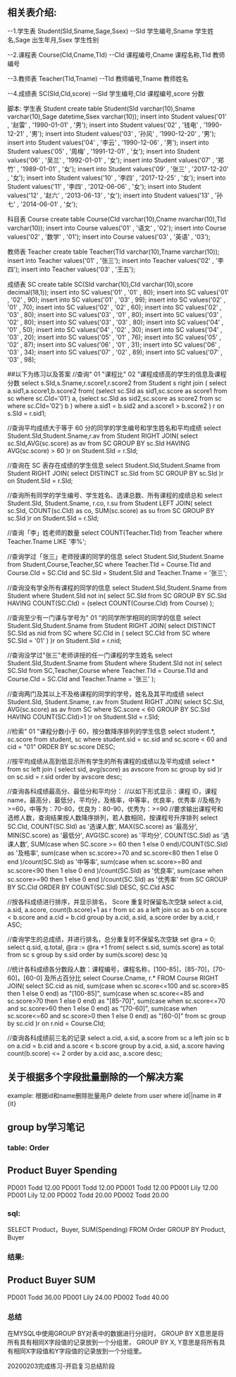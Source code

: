 
## 相关表介绍:
--1.学生表
Student(SId,Sname,Sage,Ssex)
--SId 学生编号,Sname 学生姓名,Sage 出生年月,Ssex 学生性别

--2.课程表
Course(CId,Cname,TId)
--CId 课程编号,Cname 课程名称,TId 教师编号

--3.教师表
Teacher(TId,Tname)
--TId 教师编号,Tname 教师姓名

--4.成绩表
SC(SId,CId,score)
--SId 学生编号,CId 课程编号,score 分数

脚本:
学生表 Student
create table Student(SId varchar(10),Sname varchar(10),Sage datetime,Ssex varchar(10));
insert into Student values('01' , '赵雷' , '1990-01-01' , '男');
insert into Student values('02' , '钱电' , '1990-12-21' , '男');
insert into Student values('03' , '孙风' , '1990-12-20' , '男');
insert into Student values('04' , '李云' , '1990-12-06' , '男');
insert into Student values('05' , '周梅' , '1991-12-01' , '女');
insert into Student values('06' , '吴兰' , '1992-01-01' , '女');
insert into Student values('07' , '郑竹' , '1989-01-01' , '女');
insert into Student values('09' , '张三' , '2017-12-20' , '女');
insert into Student values('10' , '李四' , '2017-12-25' , '女');
insert into Student values('11' , '李四' , '2012-06-06' , '女');
insert into Student values('12' , '赵六' , '2013-06-13' , '女');
insert into Student values('13' , '孙七' , '2014-06-01' , '女');

科目表 Course
create table Course(CId varchar(10),Cname nvarchar(10),TId varchar(10));
insert into Course values('01' , '语文' , '02');
insert into Course values('02' , '数学' , '01');
insert into Course values('03' , '英语' , '03');

教师表 Teacher
create table Teacher(TId varchar(10),Tname varchar(10));
insert into Teacher values('01' , '张三');
insert into Teacher values('02' , '李四');
insert into Teacher values('03' , '王五');

成绩表 SC
create table SC(SId varchar(10),CId varchar(10),score decimal(18,1));
insert into SC values('01' , '01' , 80);
insert into SC values('01' , '02' , 90);
insert into SC values('01' , '03' , 99);
insert into SC values('02' , '01' , 70);
insert into SC values('02' , '02' , 60);
insert into SC values('02' , '03' , 80);
insert into SC values('03' , '01' , 80);
insert into SC values('03' , '02' , 80);
insert into SC values('03' , '03' , 80);
insert into SC values('04' , '01' , 50);
insert into SC values('04' , '02' , 30);
insert into SC values('04' , '03' , 20);
insert into SC values('05' , '01' , 76);
insert into SC values('05' , '02' , 87);
insert into SC values('06' , '01' , 31);
insert into SC values('06' , '03' , 34);
insert into SC values('07' , '02' , 89);
insert into SC values('07' , '03' , 98);

##以下为练习以及答案
//查询" 01 "课程比" 02 "课程成绩高的学生的信息及课程分数
select s.SId,s.Sname,r.score1,r.score2 from Student s right join (
    select a.sid1,a.score1,b.score2 from(
        (select sc.SId as sid1,sc.score as score1 from sc where sc.CId='01') a,
        (select sc.SId as sid2,sc.score as score2 from sc where sc.CId='02') b
    ) where a.sid1 = b.sid2 and a.score1 > b.score2
) r on s.SId = r.sid1;

//查询平均成绩大于等于 60 分的同学的学生编号和学生姓名和平均成绩
select Student.SId,Student.Sname,r.av from Student RIGHT JOIN(
    select  sc.SId,AVG(sc.score) as av from SC
    GROUP BY sc.SId HAVING AVG(sc.score) > 60
)r on Student.SId = r.SId;

//查询在 SC 表存在成绩的学生信息
select Student.SId,Student.Sname from Student RIGHT JOIN(
    select DISTINCT sc.SId from SC
    GROUP BY sc.SId
)r on Student.SId = r.SId;

//查询所有同学的学生编号、学生姓名、选课总数、所有课程的成绩总和
select Student.SId, Student.Sname, r.co, r.su from Student LEFT JOIN(
    select sc.SId, COUNT(sc.CId) as co, SUM(sc.score) as su from SC
    GROUP BY sc.SId
)r on Student.SId = r.SId;

//查询「李」姓老师的数量
select COUNT(Teacher.TId) from Teacher
where Teacher.Tname LIKE '李%';

//查询学过「张三」老师授课的同学的信息
select Student.SId,Student.Sname from Student,Course,Teacher,SC
where Teacher.TId = Course.TId and
Course.CId = SC.CId and
SC.SId = Student.SId and
Teacher.Tname = '张三';

//查询没有学全所有课程的同学的信息
select Student.SId,Student.Sname from Student
where Student.SId not in(
    select SC.SId from SC
		GROUP BY SC.SId
    HAVING COUNT(SC.CId) = (select COUNT(Course.CId) from Course)
);

//查询至少有一门课与学号为" 01 "的同学所学相同的同学的信息
select Student.SId,Student.Sname from Student RIGHT JOIN(
    select DISTINCT SC.SId as nid from SC where SC.CId in (
        select SC.CId from SC
        where SC.SId = '01'
    )
)r on Student.SId = r.nid;

//查询没学过"张三"老师讲授的任一门课程的学生姓名
select Student.SId,Student.Sname from Student where Student.SId not in(
    select SC.SId from SC,Teacher,Course
    where Teacher.TId = Course.TId
    and Course.CId = SC.CId
    and Teacher.Tname = '张三'
);

//查询两门及其以上不及格课程的同学的学号，姓名及其平均成绩
select Student.SId, Student.Sname, r.av from Student RIGHT JOIN(
    select SC.SId, AVG(sc.score) as av from SC
    where SC.score < 60
    GROUP BY SC.SId
    HAVING COUNT(SC.CId)>1
)r on Student.SId = r.SId;

//检索" 01 "课程分数小于 60，按分数降序排列的学生信息
select student.*, sc.score from student, sc
where student.sid = sc.sid
and sc.score < 60
and cid = "01"
ORDER BY sc.score DESC;

//按平均成绩从高到低显示所有学生的所有课程的成绩以及平均成绩
select * from sc left join (
    select sid, avg(score) as avscore from sc 
    group by sid
)r 
on sc.sid = r.sid
order by avscore desc;

//查询各科成绩最高分、最低分和平均分：
//以如下形式显示：课程 ID，课程 name，最高分，最低分，平均分，及格率，中等率，优良率，优秀率
//及格为>=60，中等为：70-80，优良为：80-90，优秀为：>=90
//要求输出课程号和选修人数，查询结果按人数降序排列，若人数相同，按课程号升序排列
select SC.CId, COUNT(SC.SId) as '选课人数', 
MAX(SC.score) as '最高分',
MIN(SC.score) as '最低分',
AVG(SC.score) as '平均分',
COUNT(SC.SId) as '选课人数',
SUM(case when SC.score >= 60 then 1 else 0 end)/COUNT(SC.SId) as '及格率',
sum(case when sc.score>=70 and sc.score<80 then 1 else 0 end )/count(SC.SId) as '中等率',
sum(case when sc.score>=80 and sc.score<90 then 1 else 0 end )/count(SC.SId) as '优良率',
sum(case when sc.score>=90 then 1 else 0 end )/count(SC.SId) as '优秀率' 
from SC
GROUP BY SC.CId
ORDER BY COUNT(SC.SId) DESC, SC.CId ASC

//按各科成绩进行排序，并显示排名， Score 重复时保留名次空缺
select a.cid, a.sid, a.score, count(b.score)+1 as r
from sc as a 
left join sc as b 
on a.score < b.score and a.cid = b.cid
group by a.cid, a.sid, a.score
order by a.cid, r ASC;

//查询学生的总成绩，并进行排名，总分重复时不保留名次空缺
set @ra = 0;
select q.sid, q.total, @ra := @ra +1 from(
select s.sid, sum(s.score) as total from sc s
group by s.sid
order by sum(s.score) desc
)q

//统计各科成绩各分数段人数：课程编号，课程名称，[100-85]，[85-70]，[70-60]，[60-0] 及所占百分比
select Course.Cname, r.* FROM Course RIGHT JOIN(
    select SC.cid as nid,
    sum(case when sc.score<=100 and sc.score>85 then 1 else 0 end) as "[100-85]",
    sum(case when sc.score<=85 and sc.score>70 then 1 else 0 end) as "[85-70]",
    sum(case when sc.score<=70 and sc.score>60 then 1 else 0 end) as "[70-60]",
    sum(case when sc.score<=60 and sc.score>0 then 1 else 0 end) as "[60-0]"
    from sc
    group by sc.cid
)r on r.nid = Course.CId;

//查询各科成绩前三名的记录
select a.cid, a.sid, a.score from sc a
left join sc b
on a.cid = b.cid and a.score < b.score
group by a.cid, a.sid, a.score
having count(b.score) <= 2
order by a.cid asc, a.score desc;

## 关于根据多个字段批量删除的一个解决方案
example: 根据id和name删除批量用户
<delete id="delete">
  delete from user where id||name in
  <foreach collection="list" separator="," open="(" close=")" item="it">
    #{it}
  </foreach>
</delete>

## group by学习笔记

### table: Order

Product   Buyer       Spending
---------------------------------
PD001     Todd          12.00
PD001     Todd          12.00
PD001     Todd          12.00
PD001     Lily          12.00
PD001     Lily          12.00
PD002     Todd          20.00
PD002     Todd          20.00

### sql:

SELECT Product，Buyer, SUM(Spending)
FROM Order
GROUP BY Product, Buyer

### 结果:

Product    Buyer     SUM
------------------------------
PD001      Todd      36.00
PD001      Lily      24.00
PD002      Todd      40.00

### 总结
在MYSQL中使用GROUP BY对表中的数据进行分组时，
GROUP BY X意思是将所有具有相同X字段值的记录放到一个分组里，
GROUP BY X, Y意思是将所有具有相同X字段值和Y字段值的记录放到一个分组里。

20200203完成练习-开启复习总结阶段